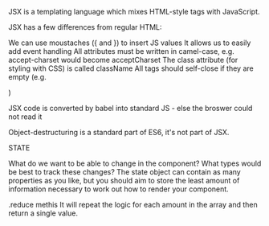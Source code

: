 JSX is a templating language which mixes HTML-style tags with JavaScript.

JSX has a few differences from regular HTML:

We can use moustaches ({ and }) to insert JS values
It allows us to easily add event handling
All attributes must be written in camel-case, e.g. accept-charset would become acceptCharset
The class attribute (for styling with CSS) is called className
All tags should self-close if they are empty (e.g. <div />)


JSX code is converted by babel into standard JS - else the broswer could not read it

Object-destructuring is a standard part of ES6, it's not part of JSX.


STATE

What do we want to be able to change in the component?
What types would be best to track these changes?
The state object can contain as many properties as you like, but you should aim to store the least amount of information necessary to work out how to render your component.

.reduce methis 
 It will repeat the logic for each amount in the array and then return a single value.